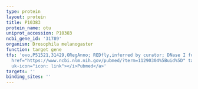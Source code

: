 ```yaml
---
type: protein
layout: protein
title: P10383
protein_name: otu
uniprot_accession: P10383
ncbi_gene_id: '31789'
organism: Drosophila melanogaster
function: target gene
tfs: 'ovo,P51521,31429,ORegAnno; REDfly,inferred by curator; DNase I footprinting,&ensp;<a
  href="https://www.ncbi.nlm.nih.gov/pubmed/?term=11290304%5Buid%5D" target="_blank"><i
  uk-icon="icon: link"></i>Pubmed</a>'
targets: ''
binding_sites: ''
---
```

